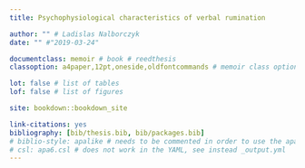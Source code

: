 ```yaml
--- 
title: Psychophysiological characteristics of verbal rumination

author: "" # Ladislas Nalborczyk
date: "" #"2019-03-24"

documentclass: memoir # book # reedthesis
classoption: a4paper,12pt,oneside,oldfontcommands # memoir class options

lot: false # list of tables
lof: false # list of figures

site: bookdown::bookdown_site

link-citations: yes
bibliography: [bib/thesis.bib, bib/packages.bib]
# biblio-style: apalike # needs to be commented in order to use the apa6.csl instead
# csl: apa6.csl # does not work in the YAML, see instead _output.yml
---
```









